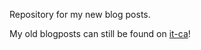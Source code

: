 Repository for my new blog posts.

My old blogposts can still be found on [it-ca](http://www.it-ca.net/blogdylan)!